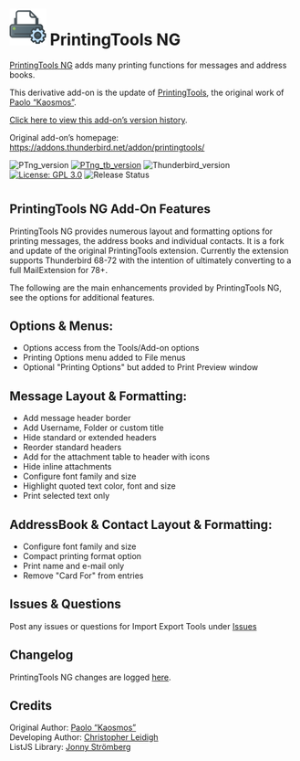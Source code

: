 # ![PTng icon] PrintingTools NG


[PrintingTools NG](https://addons.thunderbird.net/addon/printingtools-ng) adds many printing functions for messages and address books.

This derivative add-on is the update of [PrintingTools](https://addons.thunderbird.net/addon/printingtools/), 
the original work of [Paolo “Kaosmos”](https://addons.thunderbird.net/user/Paolo_Kaosmos/).


[Click here to view this add-on’s version history](https://addons.thunderbird.net/addon/printingtools-ng/versions/).

Original add-on’s homepage:
https://addons.thunderbird.net/addon/printingtools/


![PTng_version](https://img.shields.io/badge/version-v0.1.2-darkorange.png?label=PrintingTools%20NG)
[![PTng_tb_version](https://img.shields.io/badge/version-v0.1.2-blue.png?label=Thunderbird%20Add-On)](https://addons.thunderbird.net/en-US/thunderbird/addon/)
![Thunderbird_version](https://img.shields.io/badge/version-v68.0--72.*-blue.png?label=Thunderbird)
[![License: GPL 3.0](https://img.shields.io/badge/License-GPL%203.0-red.png)](https://opensource.org/licenses/GPL-3.0)
![Release Status](https://img.shields.io/badge/Release%20Status-v0.1.2%20Pending-brightgreen.png)

#

## PrintingTools NG Add-On Features

PrintingTools NG provides numerous layout and formatting options for
printing messages, the address books and individual contacts.  It is
a fork and update of the original PrintingTools extension.  Currently
the extension supports Thunderbird 68-72 with the intention of ultimately
converting to a full MailExtension for 78+.

The following are the main enhancements provided by PrintingTools NG, 
see the options for additional features.

## Options & Menus:
- Options access from the Tools/Add-on options
- Printing Options menu added to File menus
- Optional "Printing Options" but added to Print Preview window

## Message Layout & Formatting:
- Add message header border
- Add Username, Folder or custom title
- Hide standard or extended headers
- Reorder standard headers
- Add for the attachment table to header with icons
- Hide inline attachments
- Configure font family and size
- Highlight quoted text color, font and size
- Print selected text only

## AddressBook & Contact Layout & Formatting:
- Configure font family and size
- Compact printing format option
- Print name and e-mail only
- Remove "Card For" from entries

## Issues & Questions
Post any issues or questions for Import Export Tools under [Issues](https://github.com/cleidigh/printing-tools-ng/issues)

## Changelog
PrintingTools NG changes are logged [here](CHANGELOG.md).

## Credits
Original Author: [Paolo “Kaosmos”](https://addons.thunderbird.net/user/Paolo_Kaosmos/)  
Developing Author: [Christopher Leidigh](https://github.com/cleidigh/)  
ListJS Library: [Jonny Strömberg](https://listjs.com/)


[PTng icon]: rep-resources/images/printing-tools-ng-icon-64px.png 
